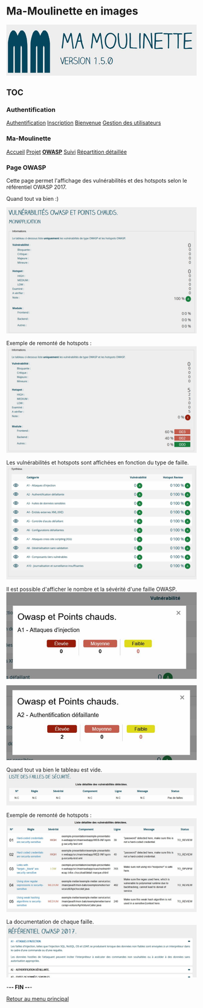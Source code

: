 # Ma-Moulinette en images

![Ma-Moulinette](/documentation/ressources/home-000.jpg)

## TOC

### Authentification

[Authentification](/documentation/authentification.md)
[Inscription](/documentation/inscription.md)
[Bienvenue]((/documentation/bienvenue.md))
[Gestion des utilisateurs](utilisateur.md)

### Ma-Moulinette

[Accueil](/documentation/accueil.md)
[Projet](/documentation/projet.md)
[**OWASP**](/documentation/owasp.md)
[Suivi](/documentation/suivi.md)
[Répartition détaillée](/documentation/repartition_details.md)


### Page OWASP

Cette page permet l'affichage des vulnérabilités et des hotspots selon le référentiel OWASP 2017.

Quand tout va bien :)

![projet](/documentation/ressources/owasp-001.jpg)

Exemple de remonté de hotspots :
![projet](/documentation/ressources/owasp-006.jpg)

Les vulnérabilités et hotspots sont affichées en fonction du type de faille.
![projet](/documentation/ressources/owasp-002.jpg)

Il est possible d'afficher le nombre et la sévérité d'une faille OWASP.
![projet](/documentation/ressources/owasp-003.jpg)

![projet](/documentation/ressources/owasp-007.jpg)

Quand tout va bien le tableau est vide.
![projet](/documentation/ressources/owasp-004.jpg)

Exemple de remonté de hotspots :
![projet](/documentation/ressources/owasp-008.jpg)

La documentation de chaque faille.
![projet](/documentation/ressources/owasp-005.jpg)

-**-- FIN --**-

[Retour au menu principal](/README.md)
